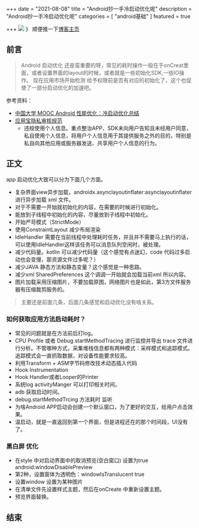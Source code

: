 +++
date = "2021-08-08"
title = "Android抄一手冷启动优化呢"
description = "Android抄一手冷启动优化呢"
categories = [
"android基础"
]
featured = true

+++
![](https://gitee.com/lalalaxiaowifi/pictures/raw/master/image/%E6%97%A5%E5%B8%B8%E6%90%AC%E7%A0%96%E5%A4%B4.png)
》 顺便推一下[博客主页](http://lalalaxiaowifi.gitee.io/pictures/)
## 前言
> Android 启动优化 还是蛮重要的呀，常见的耗时操作一般在于onCreat里面，或者设置界面的layout的时候，或者就是一些初始化SDK,一些IO操作。
> 现在应用市场开始检测 给予权限前是否有对应的初始化了，这个也促使了一部分启动优化的加速吧。

参考资料：
* [中国大学 MOOC Android 性能优化：冷启动优化总结](https://juejin.cn/post/6992762826385260558?utm_source=gold_browser_extension)
* [应用宝隐私审核规范](https://wiki.open.qq.com/index.php?title=%E9%9A%90%E7%A7%81%E6%9D%83%E9%99%90%E5%AE%A1%E6%A0%B8%E8%A7%84%E8%8C%83)
    * 违规使用个人信息。重点整治APP、SDK未向用户告知且未经用户同意，私自使用个人信息，将用户个人信息用于其提供服务之外的目的，特别是私自向其他应用或服务器发送、共享用户个人信息的行为。
## 正文
app 启动优化大致可以分为下面几个方面。
* 复杂界面view异步加载，androidx.asynclayoutinflater:asynclayoutinflater进行异步加载 xml 文件。
* 对于不需要一开始就初始化的内容，在需要的时候进行初始化。
* 能放到子线程中初始化的内容，尽量放到子线程中初始化。
* 开始严苛模式（StrictMode）
* 使用ConstraintLayout 减少布局渲染
* IdleHandler 需要在当前线程中处理耗时任务，并且并不需要马上执行的话，可以使用IdleHandler这样该任务可以消息队列空闲时，被处理。
* 减少代码量。kotlin 可以减少代码量（这个感觉有点迷幻，code 代码过多启动也会变慢，那资源文件过多呢？）
* 减少JAVA 静态方法和静态变量？这个感觉是一种思路。
* 减少xml SharedPreferences 这个调调一开始就会加载当前xml 所以内容。
* 图片加载采用压缩图片，不要加载原图，网络图片也是如此，第3方文件服务器有压缩裁剪服务的。
> 主要还是前面几条，后面几条感觉和启动优化没有啥关系。
### 如何获取应用方法启动耗时？
* 常见的问题就是在方法前后打log。
* CPU Profile 或者 Debug.startMethodTracing 进行监控并导出 trace 文件进行分析。不管哪种方式，采集堆栈信息都有两种模式：采样模式和追踪模式。追踪模式会一直抓取数据，对设备性能要求较高。
* 利用Transform + ASM字节码修改技术动态插入代码
* Hook Instrumentation
* Hook Handler或者Looper的Printer
* 系统log  activityManger 可以打印相关时间。
* adb 获取启动时间。
* debug.startMethodTrcing 方法耗时 监听
* 为啥Android APP启动会创建一个默认窗口，为了更好的交互，给用户点击效果。
* 温启动，就是一直返回到第一个界面，但是进程还在的那个时间段，UI没有了。
### 黑白屏 优化
* 在style 中对启动界面中的取消预览(空白窗口) 设置为true    android:windowDisablePreview 
* 第2种，设置窗体为透明色：windowIsTranslucent true 
* 设置window 设置为某种图片
* 在清单文件先设置样式主题，然后在onCreate 中重新设置主题。
* 预览界面替换。
## 结束


